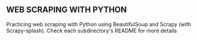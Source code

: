 ## WEB SCRAPING WITH PYTHON

Practicing web scraping with Python using BeautifulSoup and Scrapy (with Scrapy-splash). Check each subdirectory's README for more details
